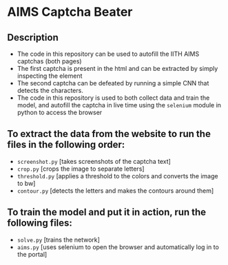 # AIMS Captcha Beater
## Description
- The code in this repository can be used to autofill the IITH AIMS captchas (both pages)
- The first captcha is present in the html and can be extracted by simply inspecting the element
- The second captcha can be defeated by running a simple CNN that detects the characters.
- The code in this repository is used to both collect data and train the model, and autofill the captcha in live time using the ``selenium`` module in python to access the browser 
## To extract the data from the website to run the files in the following order:
- ``screenshot.py`` [takes screenshots of the captcha text]
- ``crop.py`` [crops the image to separate letters]
- ``threshold.py`` [applies a threshold to the colors and converts the image to bw]
- ``contour.py`` [detects the letters and makes the contours around them]
## To train the model and put it in action, run the following files:
- ``solve.py`` [trains the network]
- ``aims.py`` [uses selenium to open the browser and automatically log in to the portal]
